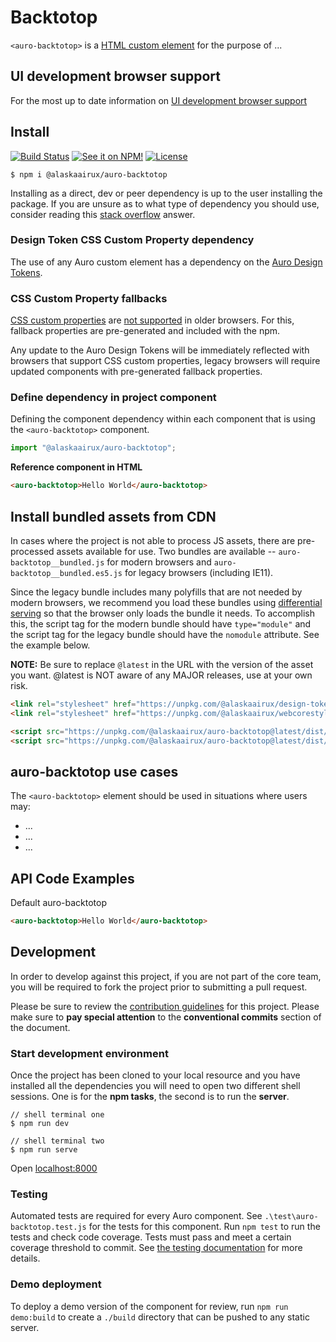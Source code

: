 # Backtotop

`<auro-backtotop>` is a [HTML custom element](https://developer.mozilla.org/en-US/docs/Web/Web_Components/Using_custom_elements) for the purpose of ...

## UI development browser support

For the most up to date information on [UI development browser support](https://auro.alaskaair.com/support/browsersSupport)

## Install

[![Build Status](https://img.shields.io/github/workflow/status/AlaskaAirlines/auro-backtotop/Test%20and%20publish?branch=master&style=for-the-badge)](https://github.com/AlaskaAirlines/auro-backtotop/actions?query=workflow%3A%22test+and+publish%22)
[![See it on NPM!](https://img.shields.io/npm/v/@alaskaairux/auro-backtotop?style=for-the-badge&color=orange)](https://www.npmjs.com/package/@alaskaairux/auro-backtotop)
[![License](https://img.shields.io/npm/l/@alaskaairux/auro-backtotop?color=blue&style=for-the-badge)](https://www.apache.org/licenses/LICENSE-2.0)

```shell
$ npm i @alaskaairux/auro-backtotop
```

Installing as a direct, dev or peer dependency is up to the user installing the package. If you are unsure as to what type of dependency you should use, consider reading this [stack overflow](https://stackoverflow.com/questions/18875674/whats-the-difference-between-dependencies-devdependencies-and-peerdependencies) answer.

### Design Token CSS Custom Property dependency

The use of any Auro custom element has a dependency on the [Auro Design Tokens](https://auro.alaskaair.com/getting-started/developers/design-tokens).

### CSS Custom Property fallbacks

[CSS custom properties](https://developer.mozilla.org/en-US/docs/Web/CSS/Using_CSS_custom_properties) are [not supported](https://auro.alaskaair.com/support/custom-properties) in older browsers. For this, fallback properties are pre-generated and included with the npm.

Any update to the Auro Design Tokens will be immediately reflected with browsers that support CSS custom properties, legacy browsers will require updated components with pre-generated fallback properties.

### Define dependency in project component

Defining the component dependency within each component that is using the `<auro-backtotop>` component.

```javascript
import "@alaskaairux/auro-backtotop";
```

**Reference component in HTML**

```html
<auro-backtotop>Hello World</auro-backtotop>
```

## Install bundled assets from CDN

In cases where the project is not able to process JS assets, there are pre-processed assets available for use. Two bundles are available -- `auro-backtotop__bundled.js` for modern browsers and `auro-backtotop__bundled.es5.js` for legacy browsers (including IE11).

Since the legacy bundle includes many polyfills that are not needed by modern browsers, we recommend you load these bundles using [differential serving](https://philipwalton.com/articles/deploying-es2015-code-in-production-today/) so that the browser only loads the bundle it needs. To accomplish this, the script tag for the modern bundle should have `type="module"` and the script tag for the legacy bundle should have the `nomodule` attribute. See the example below.

**NOTE:** Be sure to replace `@latest` in the URL with the version of the asset you want. @latest is NOT aware of any MAJOR releases, use at your own risk.

```html
<link rel="stylesheet" href="https://unpkg.com/@alaskaairux/design-tokens@latest/dist/tokens/CSSCustomProperties.css" />
<link rel="stylesheet" href="https://unpkg.com/@alaskaairux/webcorestylesheets@latest/dist/bundled/essentials.css" />

<script src="https://unpkg.com/@alaskaairux/auro-backtotop@latest/dist/auro-backtotop__bundled.js" type="module"></script>
<script src="https://unpkg.com/@alaskaairux/auro-backtotop@latest/dist/auro-backtotop__bundled.es5.js" nomodule></script>
```

## auro-backtotop use cases

The `<auro-backtotop>` element should be used in situations where users may:

* ...
* ...
* ...

## API Code Examples

Default auro-backtotop

```html
<auro-backtotop>Hello World</auro-backtotop>
```

## Development

In order to develop against this project, if you are not part of the core team, you will be required to fork the project prior to submitting a pull request.

Please be sure to review the [contribution guidelines](https://auro.alaskaair.com/getting-started/developers/contributing) for this project. Please make sure to **pay special attention** to the **conventional commits** section of the document.

### Start development environment

Once the project has been cloned to your local resource and you have installed all the dependencies you will need to open two different shell sessions. One is for the **npm tasks**, the second is to run the **server**.

```shell
// shell terminal one
$ npm run dev

// shell terminal two
$ npm run serve
```

Open [localhost:8000](http://localhost:8000/)

### Testing
Automated tests are required for every Auro component. See `.\test\auro-backtotop.test.js` for the tests for this component. Run `npm test` to run the tests and check code coverage. Tests must pass and meet a certain coverage threshold to commit. See [the testing documentation](https://auro.alaskaair.com/support/tests) for more details.

### Demo deployment

To deploy a demo version of the component for review, run `npm run demo:build` to create a `./build` directory that can be pushed to any static server.
